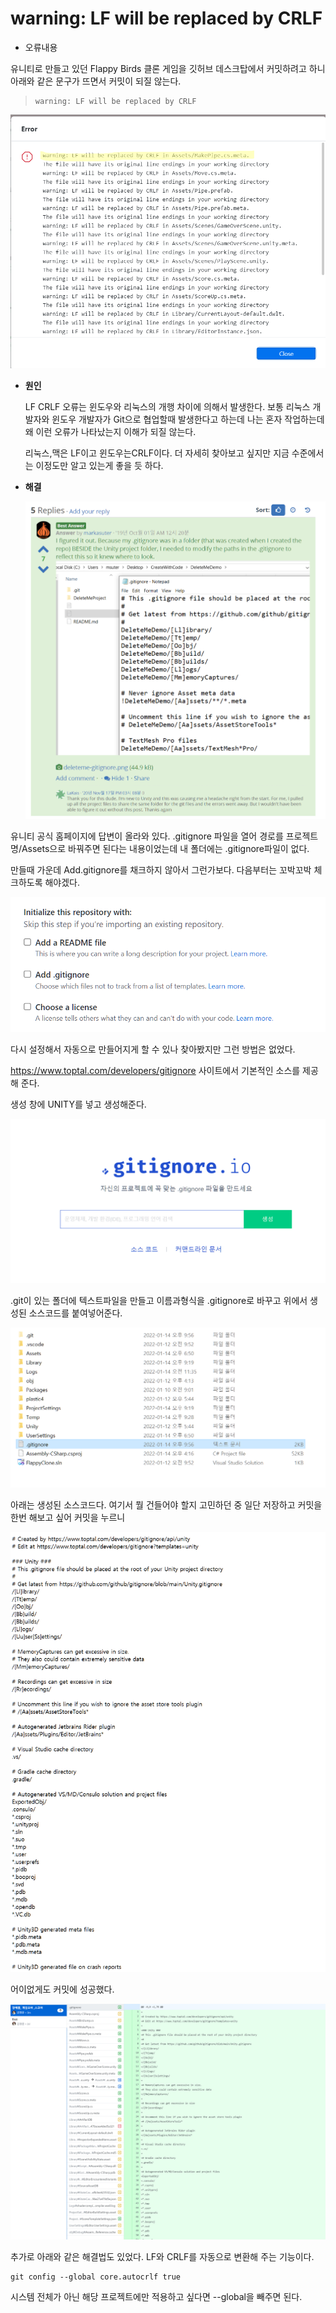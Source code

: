 # warning: LF will be replaced by CRLF

* 오류내용

유니티로 만들고 있던 Flappy Birds 클론 게임을 깃허브 데스크탑에서 커밋하려고 하니 아래와 같은 문구가 뜨면서 커밋이 되질 않는다.

> ```
> warning: LF will be replaced by CRLF
> ```

![image-20220114212009234](../images/2022-01-14-오류/image-20220114212009234.png)



* __원인__

  LF CRLF 오류는 윈도우와 리눅스의 개행 차이에 의해서 발생한다.  보통 리눅스 개발자와 윈도우 개발자가 Git으로 협업할때 발생한다고 하는데 나는 혼자 작업하는데 왜 이런 오류가 나타났는지 이해가 되질 않는다.

  리눅스,맥은 LF이고 윈도우는CRLF이다. 더 자세히 찾아보고 싶지만 지금 수준에서는 이정도만 알고 있는게 좋을 듯 하다.



* __해결__

  ![image-20220114212541229](../images/2022-01-14-오류/image-20220114212541229.png)

유니티 공식 홈페이지에 답변이 올라와 있다.  .gitignore 파일을 열어 경로를 프로젝트명/Assets으로 바꿔주면 된다는 내용이었는데 내 폴더에는 .gitignore파일이 없다.



 만들때 가운데 Add.gitignore를 채크하지 않아서 그런가보다. 다음부터는 꼬박꼬박 체크하도록 해야겠다.

![image-20220114213842773](../images/2022-01-14-오류/image-20220114213842773.png)



다시 설정해서 자동으로 만들어지게 할 수 있나 찾아봤지만 그런 방법은 없었다. 

https://www.toptal.com/developers/gitignore 사이트에서 기본적인 소스를 제공해 준다. 

생성 창에 UNITY를 넣고 생성해준다.

![image-20220114214113927](../images/2022-01-14-오류/image-20220114214113927.png)

.git이 있는 폴더에 텍스트파일을 만들고 이름과형식을 .gitignore로 바꾸고 위에서 생성된 소스코드를 붙여넣어준다. 



![image-20220114215813078](../images/2022-01-14-오류/image-20220114215813078.png)



아래는 생성된 소스코드다. 여기서 뭘 건들어야 할지 고민하던 중 일단 저장하고 커밋을 한번 해보고 싶어 커밋을 누르니

![image-20220114215958507](../images/2022-01-14-오류/image-20220114215958507.png)





어이없게도 커밋에 성공했다.

![image-20220114215912729](../images/2022-01-14-오류/image-20220114215912729.png)



추가로 아래와 같은 해결법도 있었다. LF와 CRLF를 자동으로 변환해 주는 기능이다.

```
git config --global core.autocrlf true
```

시스템 전체가 아닌 해당 프로젝트에만 적용하고 싶다면 --global을 빼주면 된다.





